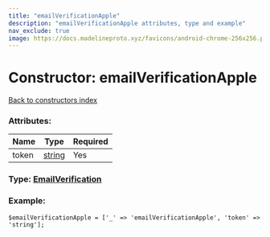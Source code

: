 ```yaml
---
title: "emailVerificationApple"
description: "emailVerificationApple attributes, type and example"
nav_exclude: true
image: https://docs.madelineproto.xyz/favicons/android-chrome-256x256.png
---
```

# Constructor: emailVerificationApple  
[Back to constructors index](/API_docs/constructors/index.html)



### Attributes:

| Name     |    Type       | Required |
|----------|---------------|----------|
|token|[string](/API_docs/types/string.html) | Yes|



### Type: [EmailVerification](/API_docs/types/EmailVerification.html)


### Example:

```
$emailVerificationApple = ['_' => 'emailVerificationApple', 'token' => 'string'];
```  
